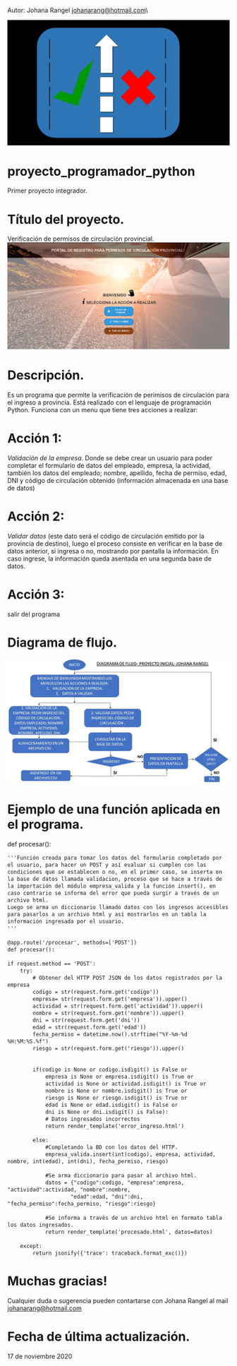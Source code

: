 Autor: Johana Rangel
johanarang@hotmail.com\

![logo_permiso](static/media/logo_permiso.png)

# proyecto_programador_python
Primer proyecto integrador.

# Título del proyecto.
Verificación de permisos de circulación provincial.
![home](static/media/home.JPG)

# Descripción. 
Es un programa que permite la verificación de perimisos de circulación para el ingreso a provincia. 
Está realizado con el lenguaje de programación Python. Funciona con un menu que tiene tres acciones a realizar:

# Acción 1: 
*Validación de la empresa*.
Donde se debe crear un usuario para poder completar el formulario  de datos del empleado, empresa, la actividad, también los datos del empleado; nombre, apellido, fecha de permiso, edad, DNI y código de circulación obtenido (información almacenada en una base de datos)

# Acción 2: 
*Validar datos* (este dato será el código de circulación emitido por la provincia de destino), luego el proceso consiste en verificar en la base de datos anterior, si ingresa o no, mostrando por pantalla la información. En caso ingrese, la información queda asentada en una segunda base de datos.

# Acción 3: 
salir del programa

# Diagrama de flujo.
![Johana Rangel banner](static/media/flujo_proyecto_inicial.jpg)

# Ejemplo de una función aplicada en el programa.

def procesar():
    
    '''Función creada para tomar los datos del formulario completado por el usuario, para hacer un POST y así evaluar si cumplen con las condiciones que se establecen o no, en el primer caso, se inserta en la base de datos llamada validacion, proceso que se hace a través de la importación del módulo empresa_valida y la función insert(), en caso contrario se informa del error que pueda surgir a través de un archivo html. 
    Luego se arma un diccionario llamado datos con los ingresos accesibles para pasarlos a un archivo html y así mostrarlos en un tabla la información ingresada por el usuario.
    '''
         
    @app.route('/procesar', methods=['POST'])
    def procesar():
    
    if request.method == 'POST':
        try:
            # Obtener del HTTP POST JSON de los datos registrados por la empresa
            codigo = str(request.form.get('codigo'))
            empresa= str(request.form.get('empresa')).upper()
            actividad = str(request.form.get('actividad')).upper()
            nombre = str(request.form.get('nombre')).upper()
            dni = str(request.form.get('dni'))
            edad = str(request.form.get('edad')) 
            fecha_permiso = datetime.now().strftime("%Y-%m-%d %H:%M:%S.%f")
            riesgo = str(request.form.get('riesgo')).upper() 
 

            if(codigo is None or codigo.isdigit() is False or
                empresa is None or empresa.isdigit() is True or
                actividad is None or actividad.isdigit() is True or 
                nombre is None or nombre.isdigit() is True or
                riesgo is None or riesgo.isdigit() is True or
                edad is None or edad.isdigit() is False or
                dni is None or dni.isdigit() is False):
                # Datos ingresados incorrectos
                return render_template('error_ingreso.html')

            else:
                #Completando la BD con los datos del HTTP.
                empresa_valida.insert(int(codigo), empresa, actividad, nombre, int(edad), int(dni), fecha_permiso, riesgo)
                
                #Se arma diccionario para pasar al archivo html.
                datos = {"codigo":codigo, "empresa":empresa, "actividad":actividad, "nombre":nombre,
                        "edad":edad, "dni":dni, "fecha_permiso":fecha_permiso, "riesgo":riesgo}

                #Se informa a través de un archivo html en formato tabla los datos ingresados.        
                return render_template('procesado.html', datos=datos)

        except:
            return jsonify({'trace': traceback.format_exc()})
    
# Muchas gracias!
Cualquier duda o sugerencia pueden contartarse con Johana Rangel al mail johanarang@hotmail.com 

# Fecha de última actualización.
17 de noviembre 2020


